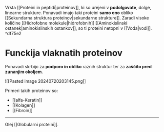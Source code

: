 Vrsta [[Proteini in peptidi|proteinov]], ki so urejeni v **podolgovate**, dolge, linearne strukture. Ponavadi imajo taki proteini **samo eno** obliko [[Sekundarna struktura proteinov|sekundarne strukture]]. Zaradi visoke količine [[Hidrofobne molekule|hidrofobnih]] [[Aminokislinski ostanek|aminokislinskih ostankov]], so ti proteini netopni v [[Voda|vodi]]. ^df75e2

# Funckija vlaknatih proteinov
Ponavadi skrbijo za **podporo in obliko** raznih struktur ter za **zaščito pred zunanjim okoljem**.

![[Pasted image 20240720203145.png]]

Primeri takih proteinov so:
- [[alfa-Keratin]]
- [[Kolagen]]
- [[Fibroin]]

---

Glej [[Globularni proteini]].